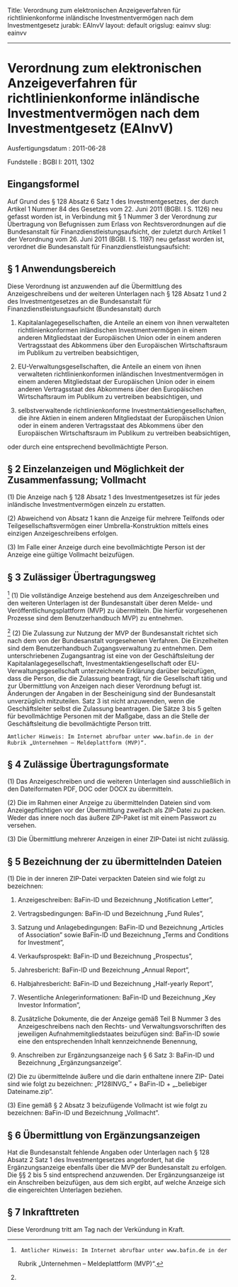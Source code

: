 Title: Verordnung zum elektronischen Anzeigeverfahren für richtlinienkonforme inländische
  Investmentvermögen nach dem Investmentgesetz
jurabk: EAInvV
layout: default
origslug: eainvv
slug: eainvv

---

# Verordnung zum elektronischen Anzeigeverfahren für richtlinienkonforme inländische Investmentvermögen nach dem Investmentgesetz (EAInvV)

Ausfertigungsdatum
:   2011-06-28

Fundstelle
:   BGBl I: 2011, 1302


## Eingangsformel

Auf Grund des § 128 Absatz 6 Satz 1 des Investmentgesetzes, der durch
Artikel 1 Nummer 84 des Gesetzes vom 22. Juni 2011 (BGBl. I S. 1126)
neu gefasst worden ist, in Verbindung mit § 1 Nummer 3 der Verordnung
zur Übertragung von Befugnissen zum Erlass von Rechtsverordnungen auf
die Bundesanstalt für Finanzdienstleistungsaufsicht, der zuletzt durch
Artikel 1 der Verordnung vom 26. Juni 2011 (BGBl. I S. 1197) neu
gefasst worden ist, verordnet die Bundesanstalt für
Finanzdienstleistungsaufsicht:


## § 1 Anwendungsbereich

Diese Verordnung ist anzuwenden auf die Übermittlung des
Anzeigeschreibens und der weiteren Unterlagen nach § 128 Absatz 1 und
2 des Investmentgesetzes an die Bundesanstalt für
Finanzdienstleistungsaufsicht (Bundesanstalt) durch

1.  Kapitalanlagegesellschaften, die Anteile an einem von ihnen
    verwalteten richtlinienkonformen inländischen Investmentvermögen in
    einem anderen Mitgliedstaat der Europäischen Union oder in einem
    anderen Vertragsstaat des Abkommens über den Europäischen
    Wirtschaftsraum im Publikum zu vertreiben beabsichtigen,


2.  EU-Verwaltungsgesellschaften, die Anteile an einem von ihnen
    verwalteten richtlinienkonformen inländischen Investmentvermögen in
    einem anderen Mitgliedstaat der Europäischen Union oder in einem
    anderen Vertragsstaat des Abkommens über den Europäischen
    Wirtschaftsraum im Publikum zu vertreiben beabsichtigen, und


3.  selbstverwaltende richtlinienkonforme Investmentaktiengesellschaften,
    die ihre Aktien in einem anderen Mitgliedstaat der Europäischen Union
    oder in einem anderen Vertragsstaat des Abkommens über den
    Europäischen Wirtschaftsraum im Publikum zu vertreiben beabsichtigen,



oder durch eine entsprechend bevollmächtigte Person.


## § 2 Einzelanzeigen und Möglichkeit der Zusammenfassung; Vollmacht

(1) Die Anzeige nach § 128 Absatz 1 des Investmentgesetzes ist für
jedes inländische Investmentvermögen einzeln zu erstatten.

(2) Abweichend von Absatz 1 kann die Anzeige für mehrere Teilfonds
oder Teilgesellschaftsvermögen einer Umbrella-Konstruktion mittels
eines einzigen Anzeigeschreibens erfolgen.

(3) Im Falle einer Anzeige durch eine bevollmächtigte Person ist der
Anzeige eine gültige Vollmacht beizufügen.


## § 3 Zulässiger Übertragungsweg

[^F775490_01_BJNR130200011BJNE000400000]
(1) Die vollständige Anzeige bestehend aus dem Anzeigeschreiben und
den weiteren Unterlagen ist der Bundesanstalt über deren Melde- und
Veröffentlichungsplattform (MVP) zu übermitteln. Die hierfür
vorgesehenen Prozesse sind dem Benutzerhandbuch MVP)
zu entnehmen.

[^F775490_02_BJNR130200011BJNE000400000]
(2) Die Zulassung zur Nutzung der MVP der Bundesanstalt richtet sich
nach dem von der Bundesanstalt vorgesehenen Verfahren. Die
Einzelheiten sind dem Benutzerhandbuch Zugangsverwaltung
zu entnehmen. Dem unterschriebenen Zugangsantrag ist eine von der
Geschäftsleitung der Kapitalanlagegesellschaft,
Investmentaktiengesellschaft oder EU-Verwaltungsgesellschaft
unterzeichnete Erklärung darüber beizufügen, dass die Person, die die
Zulassung beantragt, für die Gesellschaft tätig und zur Übermittlung
von Anzeigen nach dieser Verordnung befugt ist. Änderungen der Angaben
in der Bescheinigung sind der Bundesanstalt unverzüglich mitzuteilen.
Satz 3 ist nicht anzuwenden, wenn die Geschäftsleiter selbst die
Zulassung beantragen. Die Sätze 3 bis 5 gelten für bevollmächtige
Personen mit der Maßgabe, dass an die Stelle der Geschäftsleitung die
bevollmächtigte Person tritt.

    Amtlicher Hinweis: Im Internet abrufbar unter www.bafin.de in der
    Rubrik „Unternehmen – Meldeplattform (MVP)“.
[^F775490_01_BJNR130200011BJNE000400000]:     Amtlicher Hinweis: Im Internet abrufbar unter www.bafin.de in der
    Rubrik „Unternehmen – Meldeplattform (MVP)“.
[^F775490_02_BJNR130200011BJNE000400000]: 

## § 4 Zulässige Übertragungsformate

(1) Das Anzeigeschreiben und die weiteren Unterlagen sind
ausschließlich in den Dateiformaten PDF, DOC oder DOCX zu übermitteln.

(2) Die im Rahmen einer Anzeige zu übermittelnden Dateien sind vom
Anzeigepflichtigen vor der Übermittlung zweifach als ZIP-Datei zu
packen. Weder das innere noch das äußere ZIP-Paket ist mit einem
Passwort zu versehen.

(3) Die Übermittlung mehrerer Anzeigen in einer
ZIP-Datei              ist nicht zulässig.


## § 5 Bezeichnung der zu übermittelnden Dateien

(1) Die in der inneren ZIP-Datei verpackten Dateien sind wie folgt zu
bezeichnen:

1.  Anzeigeschreiben:
    BaFin-ID und Bezeichnung „Notification Letter”,


2.  Vertragsbedingungen:
    BaFin-ID und Bezeichnung „Fund Rules”,


3.  Satzung und Anlagebedingungen:
    BaFin-ID und Bezeichnung „Articles of Association” sowie BaFin-ID und
    Bezeichnung „Terms and Conditions for Investment”,


4.  Verkaufsprospekt:
    BaFin-ID und Bezeichnung „Prospectus”,


5.  Jahresbericht:
    BaFin-ID und Bezeichnung „Annual Report”,


6.  Halbjahresbericht:
    BaFin-ID und Bezeichnung „Half-yearly Report”,


7.  Wesentliche Anlegerinformationen:
    BaFin-ID und Bezeichnung „Key Investor Information”,


8.  Zusätzliche Dokumente, die der Anzeige gemäß Teil B Nummer 3 des
    Anzeigeschreibens nach den Rechts- und Verwaltungsvorschriften des
    jeweiligen Aufnahmemitgliedstaates beizufügen sind:
    BaFin-ID sowie eine den entsprechenden Inhalt kennzeichnende
    Benennung,


9.  Anschreiben zur Ergänzungsanzeige nach § 6 Satz 3:
    BaFin-ID und Bezeichnung „Ergänzungsanzeige”.




(2) Die zu übermittelnde äußere und die darin enthaltene innere ZIP-
Datei sind wie folgt zu bezeichnen:
„P128INVG\_” + BaFin-ID + „\_beliebiger Dateiname.zip”.

(3) Eine gemäß § 2 Absatz 3 beizufügende Vollmacht ist wie folgt zu
bezeichnen:
BaFin-ID und Bezeichnung „Vollmacht”.


## § 6 Übermittlung von Ergänzungsanzeigen

Hat die Bundesanstalt fehlende Angaben oder Unterlagen nach § 128
Absatz 2 Satz 1 des Investmentgesetzes angefordert, hat die
Ergänzungsanzeige ebenfalls über die MVP der Bundesanstalt zu
erfolgen. Die §§ 2 bis 5 sind entsprechend anzuwenden. Der
Ergänzungsanzeige ist ein Anschreiben beizufügen, aus dem sich ergibt,
auf welche Anzeige sich die eingereichten Unterlagen beziehen.


## § 7 Inkrafttreten

Diese Verordnung tritt am Tag nach der Verkündung in Kraft.

